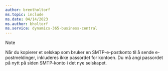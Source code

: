 ```yaml
---
author: brentholtorf
ms.topic: include
ms.date: 04/14/2023
ms.author: bholtorf
ms.service: dynamics-365-business-central
---
```


> [!NOTE]
> Når du kopierer et selskap som bruker en SMTP-e-postkonto til å sende e-postmeldinger, inkluderes ikke passordet for kontoen. Du må angi passordet på nytt på siden SMTP-konto i det nye selskapet.

